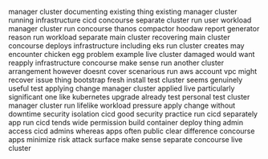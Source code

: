 manager cluster documenting existing thing existing manager cluster running infrastructure cicd concourse separate cluster run user workload manager cluster run concourse thanos compactor hoodaw report generator reason run workload separate main cluster recovering main cluster concourse deploys infrastructure including eks run cluster creates may encounter chicken egg problem example live cluster damaged would want reapply infrastructure concourse make sense run another cluster arrangement however doesnt cover scenarious run aws account vpc might recover issue thing bootstrap fresh install test cluster seems genuinely useful test applying change manager cluster applied live particularly significant one like kubernetes upgrade already test personal test cluster manager cluster run lifelike workload pressure apply change without downtime security isolation cicd good security practice run cicd separately app run cicd tends wide permission build container deploy thing admin access cicd admins whereas apps often public clear difference concourse apps minimize risk attack surface make sense separate concourse live cluster